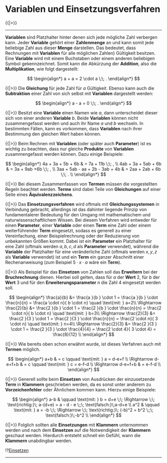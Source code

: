 <!--
version:  0.0.1
language: de
narrator: Deutsch Female

@style
main > *:not(:last-child) {
  margin-bottom: 3rem;
}

input {
    text-align: center;
}

.flex-container {
    display: flex;
    flex-wrap: wrap;
    align-items: stretch;
    gap: 20px;
}

.flex-child {
    flex: 1;
    min-width: 350px;
    margin-right: 20px;
}

@media (max-width: 400px) {
    .flex-child {
        flex: 100%;
        margin-right: 0;
    }
}
@end

formula: \carry   \textcolor{red}{\scriptsize #1}
formula: \digit   \rlap{\carry{#1}}\phantom{#2}#2
formula: \permil  \text{‰}

import: https://raw.githubusercontent.com/LiaTemplates/Tikz-Jax/main/README.md

script: https://cdn.jsdelivr.net/gh/LiaTemplates/Tikz-Jax@main/dist/index.js


tags: Erklärung, Einsetzungsverfahren, Variable

comment: In diesem Abschnitt werden Variablen und wie man in diese einsetzt ausführlich erklärt.

author: Martin Lommatzsch

-->


# Variablen und Einsetzungsverfahren




{{|>}}
*******************************




**Variablen** sind Platzhalter hinter denen sich jede mögliche Zahl verbergen kann. Jeder **Variable** gehört einer **Zahlenmenge** an und kann somit jede beliebige Zahl aus dieser **Menge** darstellen. Das bedeutet, dass Rechnungen mit **Variablen** für alle möglichen Zahlen} Gültigkeit besitzen. Eine **Variable** wird mit einem Buchstaben oder einem anderen beliebigen Symbol gekennzeichnet. Somit kann die Abkürzung der **Addition**, also die **Multiplikation**, wie folgt dargestellt:


$$
\begin{align*}
a + a = 2 \cdot a \;\; .
\end{align*}
$$

{{|>}} Die **Gleichung** für jede Zahl für $a$ Gültigkeit. Ebenso kann auch die **Subtraktion** einer Zahl von sich selbst mit **Variablen** dargestellt werden: 



$$
\begin{align*}
a - a = 0 \;\; .
\end{align*}
$$

{{|>}} Besitzt eine **Variable** einen Namen wie $a$, dann unterscheidet dieser sich von einer anderen **Variable** $b$. Beide **Variablen** können nicht zusammengefasst werden und auch ihr Name $a$ und $b$ wechseln. In bestimmten Fällen, kann es vorkommen, dass **Variablen** nach ihrer Bestimmung den gleichen Wert haben können. 

{{|>}} 
Beim Rechnen mit **Variablen** (oder später auch **Parameter**) ist es wichtig zu beachten, dass nur gleiche **Produkte** von **Variablen** zusammengefasst werden können. Dazu einige Beispiele:



$$
\begin{align*}
4a + 3a + 5b + 6b & = 7a + 11b \;\; , \\
4ab + 3a + 5ab + 6b & = 3a + 9ab +6b \;\; , \\
3aa + 5ab - aa + 2b - 3ab + 4b & = 2aa + 2ab + 6b \;\; . \\ 
\end{align*}
$$


{{|>}} Bei diesem Zusammenfassen von **Termen** müssen die vorgestellten Regeln beachtet werden. **Terme** sind dabei Teile von **Gleichungen** auf einer Seite eines **Äquivalenzzeichens**. 




{{|>}} Das **Einsetzungsverfahren** wird oftmals mit **Gleichungssystemen** in Verbindung gebracht, allerdings ist das dahinter liegende Prinzip von fundamentalerer Bedeutung für den Umgang mit mathematischem und naturwissenschaftlichem Wissen. Bei diesem Verfahren wird entweder für einen **Parameter**, einer **Variable** oder einen **Term**  eine Zahl oder einem weiterführender **Term** eingesetzt, sodass es generell zu einer Vereinfachung, einer Beispielrechnung oder der Reduzierung von unbekannten Größen kommt. Dabei ist ein **Parameter** ein Platzhalter für eine Zahl (oftmals werden $a,b,c,d$ als **Parameter** verwendet), während die **Variable** der Platzhalter für eine veränderliche Zahl (oftmals werden $x,y,z$ als **Variable** verwendet) ist und ein **Term** ein ganzer Abschnitt einer Rechenanweisung (zum Beispiel $5\cdot x \cdot a$ wäre ein **Term**).


{{|>}} Als Beispiel für das **Einsetzen** von Zahlen soll das **Erweitern** bei der **Bruchrechnung** dienen. Hierbei soll gelten, dass für $a$ der **Wert** $2$, für $b$ der **Wert** 3 und für den **Erweiterungsparameter** $n$ die Zahl $4$ eingesetzt werden soll.



$$
\begin{align*}
\frac{a}{b}  &= \frac{a  }{b  } \cdot 1 = \frac{a  }{b  }  \cdot \frac{n}{n} = \frac{a \cdot n}{ b  \cdot n} \quad \text{mit: } a=2\\
\Rightarrow \frac{2}{b}  &= \frac{2  }{b  } \cdot 1 = \frac{2  }{b  }  \cdot \frac{n}{n} = \frac{2 \cdot n}{ b  \cdot n} \quad \text{mit: } b=3\\
\Rightarrow \frac{2}{3}  &= \frac{2  }{3  } \cdot 1 = \frac{2  }{3  }  \cdot \frac{n}{n} = \frac{2 \cdot n}{ 3  \cdot n} \quad \text{mit: } n=4\\
\Rightarrow \frac{2}{3}  &= \frac{2  }{3  } \cdot 1 = \frac{2  }{3  }  \cdot \frac{4}{4} = \frac{2 \cdot 4}{ 3  \cdot 4} = \frac{8}{12} \\
\end{align*}
$$

{{|>}} Wie bereits oben schon erwähnt wurde, ist dieses Verfahren auch mit **Termen** möglich.


$$
\begin{align*}
a+b & = c \qquad \text{mit: } a = d-e+f \\
\Rightarrow d-e+f+b & = c \qquad \text{mit: } c = e-f-d \\
\Rightarrow d-e+f+b & = e-f-d   \\
\end{align*}
$$

{{|>}} Generell sollte beim **Einsetzen** von Ausdrücken der einzusetzende **Term** in **Klammern** geschrieben werden, da es sonst unter anderem zu **Vorzeichenfehler** oder Ähnlichem kommen kann. Hierzu einige Beispiele:



$$
\begin{align*}
a-b &  \qquad \text{mit: } b = d+e \;\; \Rightarrow \;\; \text{richtig:}\;  a-(d+e) = a - d - e  \;;\; \text{falsch:}\;a-d+e   \\ 
a^2 &  \qquad \text{mit: } a = -b \;\; \Rightarrow \;\; \text{richtig:}\;  (-b)^2 = b^2 \;;\; \text{falsch:}\;-b^2   \\ 
\end{align*}
$$

{{|>}} Folglich sollten alle **Einsetzungen** mit **Klammern** unternommen werden und nach dem **Einsetzen** auf die Notwendigkeit der **Klammern** geschaut werden. Hierdurch entsteht schnell ein Gefühl, wann die **Klammern** unabdingbar werden.




!?[Einsetzen](https://www.youtube.com/watch?v=oCzl1Sasf4M)

*******************************


